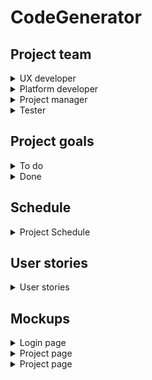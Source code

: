 # CodeGenerator
## Project team
<details>
<summary>UX developer</summary>

### Responsibilities
* Create responsible design;
* Provide proper data transition and information update;
* Create responsible design for different platforms.
</details>

<details>
<summary>Platform developer</summary>

### Responsibilities
* Handle library releases
* Provide documentation for the user-library
* Cross-platform developing
</details>

<details>
<summary>Project manager</summary>

### Responsibilities
* Inform stakeholders on the updates and developing progress
* Supply proper user-stories and stakeholders' requirements
* Handle project releases
</details>

<details>
<summary>Tester</summary>

### Responsibilities
* Confirm project usability
* Test updating and supply testing chain
</details>

## Project goals
<details>
<summary>To do</summary>

- [ ] Create user-friendly interface to help user get along with libriary
- [ ] Craete Nuget libriary to share code within other programmers
- [ ] Create web-page to share updates, news and tutorials
- [ ] Integrate project for different platforms.
- [ ] Support different programming languages.
- [ ] Provide cloud data storage
- [ ] Create cross-device code imports and exports.
</details>
<details>
<summary>Done</summary>

</details>

## Schedule
<details>
<summary>
Project Schedule
</summary>

![Code generator schedule](https://github.com/IhorMruchko/CodeGenerator/assets/55592478/d891f6ea-9c54-4cfd-9edb-da6f0027f376?raw=true)

</details>

## User stories
<details>
<summary> 
User stories
</summary>

<table>
    <thead>
        <tr>
            <th>№</th>
            <th>Title</th>
            <th>Priority</th>
            <th>Estimate</th>
        </tr>
    </thead>
    <tbody>
        <tr>
            <td>1</td>
            <td>Sign up</td>
            <td>High</td>
            <td>2 days</td>
        </tr>
      <tr>
        <td colspan=4 width=500>
          <b>User Story:</b> </br>
          As a user, </br>
          I want to get access to the full functionality of the application </br>
          so that all actions can be saved and restored. </br>
        </td>
      </tr>
      <tr>
        <td colspan=4>
          <b>Acceptance Criteria:</b> </br>
          Given unregistered user without an account. </br>
          When user registers. </br>
          Then give an access to the application features. </br>
        </td>
      </tr>
      <tr>
        <td>2</td>
        <td>Log in</td>
        <td>High</td>
        <td>2 days</td>
      </tr>
      <tr>
        <td colspan=4 width=500>
          <b>User Story:</b> </br>
          As a registered user, </br>
          I want to access my generated code and saved templates for it </br>
          so that can simplify code storaging and sharing. </br>
        </td>
      </tr>
      <tr>
        <td colspan=4>
          <b>Acceptance Criteria:</b> </br>
          Given registered user. </br>
          When he enteres right username and password. </br>
          Then give him an access to his code and data. </br>
        </td>
      </tr>
    <tr>
      <td>3</td>
      <td>Autorization and security</td>
      <td>High</td>
      <td>5 hours</td>
    </tr>
    <tr>
      <td colspan=4 width=500>
        <b>User Story:</b> </br>
        As a registered user, </br>
        I want to be sure that my code will be secured </br>
        so that save my code from the unacceptable access. </br>
      </td>
    </tr>
    <tr>
      <td colspan=4>
        <b>Acceptance Criteria:</b> </br>
        Given user. </br>
        When he tries to enter username or password and one of them is wrong. </br>
        Then send him e-mail about these attemps. </br>
      </td>
    </tr>
  <tr>
    <td>4</td>
    <td>Reset password</td>
    <td>High</td>
    <td>3 hours</td>
  </tr>
  <tr>
    <td colspan=4 width=500>
      <b>User Story:</b> </br>
      As a registered user, </br>
      I want to reset my password in case I forgotten it </br>
      so that makes easely enter the application. </br>
    </td>
  </tr>
  <tr>
    <td colspan=4>
      <b>Acceptance Criteria:</b> </br>
      Given registered user with forgotten password. </br>
      When user press forgot password button. </br>
      Then email with password reset token send. </br>
    </td>
  </tr>
  <tr>
    <td>5</td>
    <td>Double verification</td>
    <td>Default</td>
    <td>7 hours</td>
  </tr>
  <tr>
    <td colspan=4 width=500>
      <b>User Story:</b> </br>
      As a registered user, </br>
      I want to set double verification </br>
      so that makes my account more secured. </br>
    </td>
  </tr>
  <tr>
    <td colspan=4>
      <b>Acceptance Criteria:</b> </br>
      Given registered user with provided phone number and turned on double notification setting </br>
      When user enters the application </br>
      Then special code will be send to the his phone number </br>
    </td>
  </tr>
 <tr>
    <td>6</td>
    <td>Multilingual support</td>
    <td>Default</td>
    <td>7 hours</td>
  </tr>
  <tr>
    <td colspan=4 width=500>
      <b>User Story:</b> </br>
      As a registered user, </br>
      I want to set my native language of the UI </br>
      so that gives an clear understanding of what is displayed. </br>
    </td>
  </tr>
  <tr>
    <td colspan=4>
      <b>Acceptance Criteria:</b> </br>
      Given registered user </br>
      When user changes language settings </br>
      Then all specified translatable blocks will be translated. </br>
    </td>
  </tr>
<tr>
    <td>7</td>
    <td>Manual language edit</td>
    <td>Low</td>
    <td>3 days</td>
  </tr>
  <tr>
    <td colspan=4 width=500>
      <b>User Story:</b> </br>
      As a registerd user, </br>
      I want to be able to add my own translation if I am a native speaker </br>
      so that helps the application to grow and increase usability of the project. </br>
    </td>
  </tr>
  <tr>
    <td colspan=4>
      <b>Acceptance Criteria:</b> </br>
      Given registered user </br>
      When user provides translations of the specific UI item </br>
      Then this data will be saved as a custom user translation dictionary and it will be possible to suggest this translation as an translation on the application level. </br>
    </td>
  </tr>
<tr>
    <td>8</td>
    <td>Suggest translation</td>
    <td>Low</td>
    <td>7 hours</td>
  </tr>
  <tr>
    <td colspan=4 width=500>
      <b>User Story:</b> </br>
      As a registered user with a custom translation, </br>
      I want to suggest this translation for developers to add this one to the application in the future release </br>
      so that helps extend translational base of the application. </br>
    </td>
  </tr>
  <tr>
    <td colspan=4>
      <b>Acceptance Criteria:</b> </br>
      Given registered user with custom translation </br>
      When suggest button on the localization setting page pressed </br>
      Then this request sends to the developer, converted as itegratable code. </br>
    </td>
  </tr>
<tr>
    <td>9</td>
    <td>Differrent themes</td>
    <td>Low</td>
    <td>8 hours</td>
  </tr>
  <tr>
    <td colspan=4 width=500>
      <b>User Story:</b> </br>
      As a registered user, </br>
      I want to change UI appearence </br>
      so that can make UI more friendly and flexible. </br>
    </td>
  </tr>
  <tr>
    <td colspan=4>
      <b>Acceptance Criteria:</b> </br>
      Given registered user </br>
      When user changes the theme setting on the setting page </br>
      Then UI will be updated on the specified theme </br>
    </td>
  </tr>
<tr>
    <td>10</td>
    <td>Get access to the theme base</td>
    <td>Low</td>
    <td>3 hours</td>
  </tr>
  <tr>
    <td colspan=4 width=500>
      <b>User Story:</b> </br>
      As a registered user, </br>
      I want to be able to install different themes </br>
      so that makes UI more flexible and adaptable. </br>
    </td>
  </tr>
  <tr>
    <td colspan=4>
      <b>Acceptance Criteria:</b> </br>
      Given registered user </br>
      When user instals theme to the application </br>
      Then it can be visible on the theme setting </br>
    </td>
  </tr>
<tr>
    <td>11</td>
    <td>Add ability to create custom theme</td>
    <td>Low</td>
    <td>5 hours</td>
  </tr>
  <tr>
    <td colspan=4 width=500>
      <b>User Story:</b> </br>
      As a user-programmer or user, </br>
      I want to be able to create custom theme and apload it to the themes' base </br>
      so that helps extend application functionality and apearence. </br>
    </td>
  </tr>
  <tr>
    <td colspan=4>
      <b>Acceptance Criteria:</b> </br>
      Given registered user </br>
      When he set up custom theme </br>
      Then suggest him to upload this theme to the application base. In case user agreed - updload this to the public access. </br>
    </td>
  </tr>
<tr>
    <td>12</td>
    <td>Create code-generation project</td>
    <td>High</td>
    <td>5 days</td>
  </tr>
  <tr>
    <td colspan=4 width=500>
      <b>User Story:</b> </br>
      As a registered user, </br>
      I want to create new project </br>
      so that I can generate my new code. </br>
    </td>
  </tr>
  <tr>
    <td colspan=4>
      <b>Acceptance Criteria:</b> </br>
      Given registered user </br>
      When user press "Craete" button on the code generation screan </br>
      Then new project will be created, saved and be visible for the user on the projects screan. </br>
    </td>
  </tr>
<tr>
    <td>13</td>
    <td>View all created projects</td>
    <td>High</td>
    <td>4 days</td>
  </tr>
  <tr>
    <td colspan=4 width=500>
      <b>User Story:</b> </br>
      As a registered user, </br>
      I want to be able to see all my projects created via the application </br>
      so that I can access any project to view all generated code. </br>
    </td>
  </tr>
  <tr>
    <td colspan=4>
      <b>Acceptance Criteria:</b> </br>
      Given registered user </br>
      When user opens projects screan </br>
      Then all his projects will be loaded and displayed on the latest version of them </br>
    </td>
  </tr>
<tr>
    <td>14</td>
    <td>Change projects view type</td>
    <td>Default</td>
    <td>2 days</td>
  </tr>
  <tr>
    <td colspan=4 width=500>
      <b>User Story:</b> </br>
      As a registered user, </br>
      I want to be able to view all my projects in different vays (as treeview, as galery view) </br>
      so that makes code finding easy. </br>
    </td>
  </tr>
  <tr>
    <td colspan=4>
      <b>Acceptance Criteria:</b> </br>
      Given registered user on the projects screan </br>
      When user changes apearene of the view to another one </br>
      Then all projects will be displayed in selected view.  </br>
    </td>
  </tr>
<tr>
    <td>15</td>
    <td>Make project view editable</td>
    <td>Low</td>
    <td>2 hours</td>
  </tr>
  <tr>
    <td colspan=4 width=500>
      <b>User Story:</b> </br>
      As a user-programmer, </br>
      I want to create my own apearence using application </br>
      so that extends application functionality dinamicly. </br>
    </td>
  </tr>
  <tr>
    <td colspan=4>
      <b>Acceptance Criteria:</b> </br>
      Given registered programming user </br>
      When he generates code to display projects and send it to the application developers. </br>
      Then suggested view will be added to the application. </br>
    </td>
  </tr>
<tr>
    <td>16</td>
    <td>View specific code project</td>
    <td>High</td>
    <td>1 week</td>
  </tr>
  <tr>
    <td colspan=4 width=500>
      <b>User Story:</b> </br>
      As a registered user, </br>
      I want to open specific project to view generated code </br>
      so that I can user this code repeatedly. </br>
    </td>
  </tr>
  <tr>
    <td colspan=4>
      <b>Acceptance Criteria:</b> </br>
      Given registered user on the projects screan </br>
      When user presses on the specific project view  </br>
      Then he will be redirected to the project code view page </br>
    </td>
  </tr>
<tr>
    <td>17</td>
    <td>Edit project code</td>
    <td>High</td>
    <td>2 weeks</td>
  </tr>
  <tr>
    <td colspan=4 width=500>
      <b>User Story:</b> </br>
      As a registered user, </br>
      I want to be able to edit my code within the application </br>
      so that I can modify code without using any other code-editors. </br>
    </td>
  </tr>
  <tr>
    <td colspan=4>
      <b>Acceptance Criteria:</b> </br>
      Given registered user on the specific project view screan</br>
      When he presses edit button </br>
      Then specific project view turns into mutable code-base. </br>
    </td>
  </tr>
<tr>
    <td>18</td>
    <td>Upload existing files to the application</td>
    <td>High</td>
    <td>2 weeks</td>
  </tr>
  <tr>
    <td colspan=4 width=500>
      <b>User Story:</b> </br>
      As a registered user, </br>
      I want to be able to upload existing project to the application</br>
      so that will increase usablity of the application with another code-editors. </br>
    </td>
  </tr>
  <tr>
    <td colspan=4>
      <b>Acceptance Criteria:</b> </br>
      Given registered user </br>
      When user presses "Add" button on the projects screan </br>
      Then give user an opportunity to select localy stored code and upload this file to the appication. </br>
    </td>
  </tr>
<tr>
    <td>19</td>
    <td>Upload files to the specific project</td>
    <td>High</td>
    <td>3 days</td>
  </tr>
  <tr>
    <td colspan=4 width=500>
      <b>User Story:</b> </br>
      As a registered user, </br>
      I want to upload some files, not all project to the application </br>
      so that will maka application's projects more editable and flexible. </br>
    </td>
  </tr>
  <tr>
    <td colspan=4>
      <b>Acceptance Criteria:</b> </br>
      Given registered user on the specific project view screan </br>
      When user presses "Add" button </br>
      Then open file explorer and upload selected file(s) to the project code base </br>
    </td>
  </tr>
<tr>
    <td>20</td>
    <td>Delete some files from the project</td>
    <td>High</td>
    <td>6 hours</td>
  </tr>
  <tr>
    <td colspan=4 width=500>
      <b>User Story:</b> </br>
      As a registered user, </br>
      I want to delete the project I have created </br>
      so that remove all unnessesary code from my viewer. </br>
    </td>
  </tr>
  <tr>
    <td colspan=4>
      <b>Acceptance Criteria:</b> </br>
      Given registered user on the specific project view screan </br>
      When user hover over the file </br>
      Then display the delete button and after pressign delete the file(s) from the project </br>
    </td>
  </tr>
<tr>
    <td>21</td>
    <td>Ensure deletion</td>
    <td>High</td>
    <td>2 hours</td>
  </tr>
  <tr>
    <td colspan=4 width=500>
      <b>User Story:</b> </br>
      As a user </br>
      I want to be warned before the deletion of the file(s) </br>
      so that can save me from the deletion of the wrong files. </br>
    </td>
  </tr>
  <tr>
    <td colspan=4>
      <b>Acceptance Criteria:</b> </br>
      Given registeed user </br>
      When he presses delete button on the file view</br>
      Then display warning dialog including all files that will be deleted after confirming </br>
    </td>
  </tr>
<tr>
    <td>22</td>
    <td>Syncronize deletion of the file</td>
    <td>Default</td>
    <td>4 hours</td>
  </tr>
  <tr>
    <td colspan=4 width=500>
      <b>User Story:</b> </br>
      As a registered user, </br>
      I want to be able to delete file not only from the application and even from my computer </br>
      so that saves time of edition project in several places. </br>
    </td>
  </tr>
  <tr>
    <td colspan=4>
      <b>Acceptance Criteria:</b> </br>
      Given registed user with confirmed deletion  </br>
      When warning dialog appears, suggest user to delete files on his computer </br>
      Then delete files not only from the application but on the user's computer </br>
    </td>
  </tr>
<tr>
    <td>23</td>
    <td>All project deletion</td>
    <td>High</td>
    <td>2 days</td>
  </tr>
  <tr>
    <td colspan=4 width=500>
      <b>User Story:</b> </br>
      As a registered user, </br>
      I want to delete all project from the application </br>
      so that can remove unused code bases from the application. </br>
    </td>
  </tr>
  <tr>
    <td colspan=4>
      <b>Acceptance Criteria:</b> </br>
      Given registered user </br>
      When user presses delete button on the project after hovering above it </br>
      Then remove project reference from the application </br>
    </td>
  </tr>
<tr>
    <td>24</td>
    <td>Warning on project deletion</td>
    <td>High</td>
    <td>3 hours</td>
  </tr>
  <tr>
    <td colspan=4 width=500>
      <b>User Story:</b> </br>
      As a registered user, </br>
      I want to be warned that I am about to delete the project </br>
      so that saves me from the deletion of the wrong project. </br>
    </td>
  </tr>
  <tr>
    <td colspan=4>
      <b>Acceptance Criteria:</b> </br>
      Given registered user </br>
      When user presses delete project button </br>
      Then warning dialog will apear. </br>
    </td>
  </tr>
<tr>
    <td>25</td>
    <td>Delete all project on the computer</td>
    <td>Low</td>
    <td>2 hours</td>
  </tr>
  <tr>
    <td colspan=4 width=500>
      <b>User Story:</b> </br>
      As a registered user, </br>
      I want to delete project from the computer via the application </br>
      so that syncrhonize updates for different other applications. </br>
    </td>
  </tr>
  <tr>
    <td colspan=4>
      <b>Acceptance Criteria:</b> </br>
      Given registered user </br>
      When warning dialog apeares </br>
      Then suggest user to delete this project from his computer. </br>
    </td>
  </tr>
<tr>
    <td>26</td>
    <td>Adaptive programing language</td>
    <td>Default</td>
    <td>2 weeks</td>
  </tr>
  <tr>
    <td colspan=4 width=500>
      <b>User Story:</b> </br>
      As a user or programer-user, </br>
      I want to generate code for different programing languages </br>
      so that estends usability and grouping of the projects. </br>
    </td>
  </tr>
  <tr>
    <td colspan=4>
      <b>Acceptance Criteria:</b> </br>
      Given registered user or programmer-user </br>
      When he creates or addes new files to the project </br>
      Then suggest to select programming language </br>
    </td>
  </tr>
<tr>
    <td>27</td>
    <td>Responsible code structures</td>
    <td>High</td>
    <td>2 weeks</td>
  </tr>
  <tr>
    <td colspan=4 width=500>
      <b>User Story:</b> </br>
      As a registered user, </br>
      I want to see all possible code structures that can be generated within current working scope </br>
      so that simplifies code-generation setting. </br>
    </td>
  </tr>
  <tr>
    <td colspan=4>
      <b>Acceptance Criteria:</b> </br>
      Given registered user </br>
      When user works on the project </br>
      Then suggest next possible option on each generation step </br>
    </td>
  </tr>
<tr>
    <td>28</td>
    <td>Preview generation code</td>
    <td>High</td>
    <td>1 week</td>
  </tr>
  <tr>
    <td colspan=4 width=500>
      <b>User Story:</b> </br>
      As a registered user, </br>
      I want to preview generated code based on my settings </br>
      so that gives an opportunity to edit generation settings without actual generation. </br>
    </td>
  </tr>
  <tr>
    <td colspan=4>
      <b>Acceptance Criteria:</b> </br>
      Given registered user with draft code generation scenario </br>
      When user presses "preview" button </br>
      Then display how this code will be generated without actual generation. </br>
    </td>
  </tr>
<tr>
    <td>29</td>
    <td>Generate code</td>
    <td>High</td>
    <td>1 week</td>
  </tr>
  <tr>
    <td colspan=4 width=500>
      <b>User Story:</b> </br>
      As a registered user, </br>
      I want to generate my code after all is set up </br>
      so that can modify my code base. </br>
    </td>
  </tr>
  <tr>
    <td colspan=4>
      <b>Acceptance Criteria:</b> </br>
      Given registered user with all settings set </br>
      When user presses "generate" button </br>
      Then execute code generation on the user generation settings </br>
    </td>
  </tr>
<tr>
    <td>30</td>
    <td>Generate all user settings</td>
    <td>High</td>
    <td>2 weeks</td>
  </tr>
  <tr>
    <td colspan=4 width=500>
      <b>User Story:</b> </br>
      As a registered user, </br>
      I want to generate multiple files at once </br>
      so that make generation process easier. </br>
    </td>
  </tr>
  <tr>
    <td colspan=4>
      <b>Acceptance Criteria:</b> </br>
      Given registered user on the generation settigns page </br>
      When he presses "generate all" </br>
      Then generate all settings into files </br>
    </td>
  </tr>
<tr>
    <td>31</td>
    <td>Display generation process</td>
    <td>Default</td>
    <td>5 hours</td>
  </tr>
  <tr>
    <td colspan=4 width=500>
      <b>User Story:</b> </br>
      As a registered user, </br>
      I want to see the generation progress </br>
      so that gives me an understanding on what stage generation is. </br>
    </td>
  </tr>
  <tr>
    <td colspan=4>
      <b>Acceptance Criteria:</b> </br>
      Given registered user</br>
      When user is waiting untill code generates </br>
      Then display generation progress </br>
    </td>
  </tr>
<tr>
    <td>32</td>
    <td>Display errors</td>
    <td>High</td>
    <td>3 days</td>
  </tr>
  <tr>
    <td colspan=4 width=500>
      <b>User Story:</b> </br>
      As a registered user, </br>
      I want to know the reason why code was not generated </br>
      so that gives my understanding what should I change in the settings. </br>
    </td>
  </tr>
  <tr>
    <td colspan=4>
      <b>Acceptance Criteria:</b> </br>
      Given registered user with generation in progress </br>
      When generation goes failed </br>
      Then display the error and give a help to solve this problem </br>
    </td>
  </tr>
<tr>
    <td>33</td>
    <td>Store error localy</td>
    <td>High</td>
    <td>2 days</td>
  </tr>
  <tr>
    <td colspan=4 width=500>
      <b>User Story:</b> </br>
      As a registered user, </br>
      I want to see the errors on generation to know how to fix them in the future </br>
      so that simplify code creation. </br>
    </td>
  </tr>
  <tr>
    <td colspan=4>
      <b>Acceptance Criteria:</b> </br>
      Given registered user with failed code generation </br>
      When user closes the failing message viewer </br>
      Then store this error on the "Failed" tab to be able to view this message again </br>
    </td>
  </tr>
<tr>
    <td>34</td>
    <td>Delete error messages</td>
    <td>Default</td>
    <td>2 hours</td>
  </tr>
  <tr>
    <td colspan=4 width=500>
      <b>User Story:</b> </br>
      As a registered user, </br>
      I want to delete unused error messages </br>
      so that make all errors up-to-date and in use. </br>
    </td>
  </tr>
  <tr>
    <td colspan=4>
      <b>Acceptance Criteria:</b> </br>
      Given registered user with saved generation error </br>
      When user presses delete button on the specific error displayer </br>
      Then delete this error message from the list </br>
    </td>
  </tr>
<tr>
    <td>35</td>
    <td>Relative erorr messages</td>
    <td>Default > High</td>
    <td>4 days</td>
  </tr>
  <tr>
    <td colspan=4 width=500>
      <b>User Story:</b> </br>
      As a registered user, </br>
      I want to be able to track the palace where error occured </br>
      so that simplify fixing process. </br>
    </td>
  </tr>
  <tr>
    <td colspan=4>
      <b>Acceptance Criteria:</b> </br>
      Given registered user with generation failed message in list </br>
      When he presses "go to" button </br>
      Then redirect user to the file or project where this error occured </br>
    </td>
  </tr>
<tr>
    <td>36</td>
    <td>Integrate git</td>
    <td>High</td>
    <td>1 week 4 days</td>
  </tr>
  <tr>
    <td colspan=4 width=500>
      <b>User Story:</b> </br>
      As a registered user, </br>
      I want to be able to have different versions of the project </br>
      so that simplifies development process. </br>
    </td>
  </tr>
  <tr>
    <td colspan=4>
      <b>Acceptance Criteria:</b> </br>
      Given registered user with project in development </br>
      When user want to change version of the project </br>
      Then use git to control code changes with all git functionality </br>
    </td>
  </tr>
<tr>
    <td>37</td>
    <td>Cross-platform access</td>
    <td>Default</td>
    <td>4 weeks</td>
  </tr>
  <tr>
    <td colspan=4 width=500>
      <b>User Story:</b> </br>
      As a registered user, </br>
      I want to have an access to my projects from different platforms (web, desktop, mobile) </br>
      so that make user experience better. </br>
    </td>
  </tr>
  <tr>
    <td colspan=4>
      <b>Acceptance Criteria:</b> </br>
      Given registered user </br>
      When user enteres his account from another device </br>
      Then give him access to the projects </br>
    </td>
  </tr>
<tr>
    <td>38</td>
    <td>Collaborations</td>
    <td>Default</td>
    <td>4 days</td>
  </tr>
  <tr>
    <td colspan=4 width=500>
      <b>User Story:</b> </br>
      As a registered user, </br>
      I want to collaborate on different projects with my team </br>
      so that speed up development process. </br>
    </td>
  </tr>
  <tr>
    <td colspan=4>
      <b>Acceptance Criteria:</b> </br>
      Given registered user </br>
      When user adds another accounts to the collaboration for specifict project </br>
      Then give that users access to the project </br>
    </td>
  </tr>
<tr>
    <td>39</td>
    <td>Create templates for code structures</td>
    <td>Default</td>
    <td>2 days</td>
  </tr>
  <tr>
    <td colspan=4 width=500>
      <b>User Story:</b> </br>
      As a registered user | programmer, </br>
      I want to extend templates for the code structures </br>
      so that generate code in the best way. </br>
    </td>
  </tr>
  <tr>
    <td colspan=4>
      <b>Acceptance Criteria:</b> </br>
      Given registered user </br>
      When user add template to the code base </br>
      Then save this template for the specific code structure and display it on the creation|edition progress </br>
    </td>
  </tr>
<tr>
    <td>40</td>
    <td>Code structures display</td>
    <td>Default</td>
    <td>2 days</td>
  </tr>
  <tr>
    <td colspan=4 width=500>
      <b>User Story:</b> </br>
      As a registered user, </br>
      I want to view all possible code structures for specific programming language</br>
      so that give a vision of the codding process. </br>
    </td>
  </tr>
  <tr>
    <td colspan=4>
      <b>Acceptance Criteria:</b> </br>
      Given registered/not registered user </br>
      When user opens "Code strucutres" screan </br>
      Then display all code strucutres that are related to specific codding language </br>
    </td>
  </tr>
<tr>
    <td>41</td>
    <td>Change programing language</td>
    <td>Default</td>
    <td>1 day</td>
  </tr>
  <tr>
    <td colspan=4 width=500>
      <b>User Story:</b> </br>
      As a common user, </br>
      I want to change programing language on the code structures page </br>
      so that simplify code generation for different languages. </br>
    </td>
  </tr>
  <tr>
    <td colspan=4>
      <b>Acceptance Criteria:</b> </br>
      Given user </br>
      When user changes programing language on the "code strucuters" screan </br>
      Then update code structures view with proper information for the selected programing language </br>
    </td>
  </tr>
<tr>
    <td>42</td>
    <td>View specific code structure</td>
    <td>Default</td>
    <td>3 days</td>
  </tr>
  <tr>
    <td colspan=4 width=500>
      <b>User Story:</b> </br>
      As a default user, </br>
      I want to view all code structures accessable from the application </br>
      so that simplify development process. </br>
    </td>
  </tr>
  <tr>
    <td colspan=4>
      <b>Acceptance Criteria:</b> </br>
      Given user </br>
      When user clicks on the specific code strucure view </br>
      Then redirect him to the code structure details page </br>
    </td>
  </tr>
<tr>
    <td>43</td>
    <td>Manage code strucures templages</td>
    <td>High</td>
    <td>2 days</td>
  </tr>
  <tr>
    <td colspan=4 width=500>
      <b>User Story:</b> </br>
      As a registered user, </br>
      I want to save default templates for the code strucutres </br>
      so that enshure application will contains default templates anyway. </br>
    </td>
  </tr>
  <tr>
    <td colspan=4>
      <b>Acceptance Criteria:</b> </br>
      Given user try to work with templates </br>
      When user works with default (build-in) templates </br>
      Then synchronize that template with up-to-date version of the application template </br>
    </td>
  </tr>
<tr>
    <td>44</td>
    <td>View all templates</td>
    <td>Priority</td>
    <td>Estimated time</td>
  </tr>
  <tr>
    <td colspan=4 width=500>
      <b>User Story:</b> </br>
      As a registered user, </br>
      I want to view all templates that I created </br>
      so that simplify finding and editing this template if needed. </br>
    </td>
  </tr>
  <tr>
    <td colspan=4>
      <b>Acceptance Criteria:</b> </br>
      Given registered user with provided code strucuters tempaltes </br>
      When user navigates to the "Templates" screan </br>
      Then display all user templates on that page </br>
    </td>
  </tr>
<tr>
    <td>45</td>
    <td>View tempaltes for code structure</td>
    <td>High</td>
    <td>1 day</td>
  </tr>
  <tr>
    <td colspan=4 width=500>
      <b>User Story:</b> </br>
      As a registered user, </br>
      I want to view all templates for the specific code structure </br>
      so that give access to work with templates directly. </br>
    </td>
  </tr>
  <tr>
    <td colspan=4>
      <b>Acceptance Criteria:</b> </br>
      Given any user </br>
      When user selects specific code strcuture and navigates to the templates screan</br>
      Then display all templates for the user that relates to that code strucutre </br>
    </td>
  </tr>
<tr>
    <td>46</td>
    <td>Make all views filterable</td>
    <td>High</td>
    <td>4 days</td>
  </tr>
  <tr>
    <td colspan=4 width=500>
      <b>User Story:</b> </br>
      As a registered user, </br>
      I want to filter different views based on some criteria </br>
      so that simplify searching needed data. </br>
    </td>
  </tr>
  <tr>
    <td colspan=4>
      <b>Acceptance Criteria:</b> </br>
      Given registered user on any data screan </br>
      When user creates criteria </br>
      Then filter all the data based on this criteria </br>
    </td>
  </tr>
<tr>
    <td>47</td>
    <td>Make all view screans sortable</td>
    <td>High</td>
    <td>4 days</td>
  </tr>
  <tr>
    <td colspan=4 width=500>
      <b>User Story:</b> </br>
      As a registered user, </br>
      I want to sort different information of the application </br>
      so that simplify searching information. </br>
    </td>
  </tr>
  <tr>
    <td colspan=4>
      <b>Acceptance Criteria:</b> </br>
      Given registered user on the data view screan </br>
      When user gives sort by and sorting order information </br>
      Then sort all data on that screan </br>
    </td>
  </tr>
<tr>
    <td>48</td>
    <td>Appearence settings</td>
    <td>Low</td>
    <td>1 week</td>
  </tr>
  <tr>
    <td colspan=4 width=500>
      <b>User Story:</b> </br>
      As a registered user, </br>
      I want to change application preferences </br>
      so that edit application for suitable view. </br>
    </td>
  </tr>
  <tr>
    <td colspan=4>
      <b>Acceptance Criteria:</b> </br>
      Given registered user</br>
      When user changes values on the settings screan and saves changes </br>
      Then update view of the application (font settings, displayment settings etc.) </br>
    </td>
  </tr>
<tr>
    <td>49</td>
    <td>Suggestions</td>
    <td>High</td>
    <td>3 days</td>
  </tr>
  <tr>
    <td colspan=4 width=500>
      <b>User Story:</b> </br>
      As a registered user, </br>
      I want to give a suggestion on certain topic</br>
      so that gives a connection with development team to add new features. </br>
    </td>
  </tr>
  <tr>
    <td colspan=4>
      <b>Acceptance Criteria:</b> </br>
      Given registered user </br>
      When user presses "Suggest" button </br>
      Then suggestion form apeares with fields needed for a suggestion and send it to the project manager </br>
    </td>
  </tr>
<tr>
    <td>50</td>
    <td>Report issue</td>
    <td>High</td>
    <td>3 days</td>
  </tr>
  <tr>
    <td colspan=4 width=500>
      <b>User Story:</b> </br>
      As a user|registered user|programmer-user, </br>
      I want to report issue if found one </br>
      so that gives a connection with developer team on bug findings. </br>
    </td>
  </tr>
  <tr>
    <td colspan=4>
      <b>Acceptance Criteria:</b> </br>
      Given any user </br>
      When user founds bug and press "Report issue" </br>
      Then issue form apeares and sends to the lead developer. </br>
    </td>
  </tr>
</tbody>
</table>

</details>

## Mockups
<details>
<summary>Login page</summary>    
    
![Login page](https://github.com/IhorMruchko/CodeGenerator/assets/55592478/d0338133-32b0-4896-b15a-c025bc29de77?raw=true)
</details>

<details>
<summary>Project page</summary>

![Project page](https://github.com/IhorMruchko/CodeGenerator/assets/55592478/cb78681e-49e0-4f8c-9470-f8412889f0e0?raw=true)
</details>

<details>
<summary>Project page</summary>

![Error page](https://github.com/IhorMruchko/CodeGenerator/assets/55592478/98120b19-17c1-4868-95c1-25f843e29035?raw=true)
</details>


